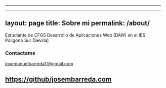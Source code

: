 
---
---
layout: page
title: Sobre mi
permalink: /about/
---

Estudiante de CFGS Desarrollo de Aplicaciones Web (DAW)
en el IES Polígono Sur (Sevilla)


### Contactame

[josemanuelbarreda11@gmail.com](mailto:josemanuelbarreda11@gmail.com)

[https://github/josembarreda.com](https://github/josembarreda.com)
---
